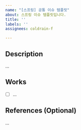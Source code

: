 ```yaml
---
name: "[스프링] 공통 이슈 템플릿"
about: 스프링 이슈 템플릿입니다.
title: ''
labels: ''
assignees: coldrain-f

---
```


## Description

...

## Works

- [ ] ...

## References (Optional)

...
